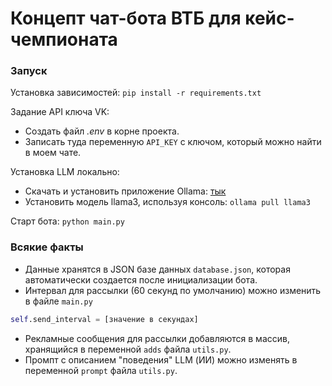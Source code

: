 # Концепт чат-бота ВТБ для кейс-чемпионата


### Запуск

Установка зависимостей: `pip install -r requirements.txt`

Задание API ключа VK:
* Создать файл *.env* в корне проекта.
* Записать туда переменную `API_KEY` с ключом, который можно найти в моем чате.

Установка LLM локально:
* Скачать и установить приложение Ollama: [тык](https://ollama.com/)
* Установить модель llama3, используя консоль: `ollama pull llama3`

Старт бота: `python main.py`


### Всякие факты

* Данные хранятся в JSON базе данных `database.json`, которая автоматически создается после инициализации бота.
* Интервал для рассылки (60 секунд по умолчанию) можно изменить в файле `main.py`
```python
self.send_interval = [значение в секундах]
```
* Рекламные сообщения для рассылки добавляются в массив, хранящийся в переменной `adds` файла `utils.py`.
* Промпт с описанием "поведения" LLM (ИИ) можно изменять в переменной `prompt` файла `utils.py`.
